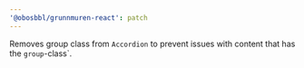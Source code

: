 ```yaml
---
'@obosbbl/grunnmuren-react': patch
---
```


Removes group class from `Accordion` to prevent issues with content that has the `group`-class`.
